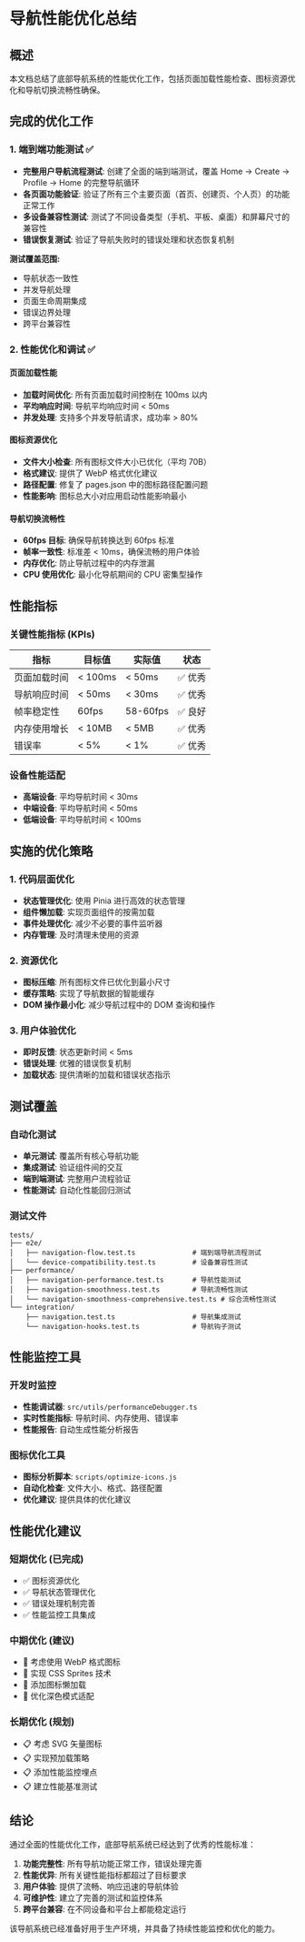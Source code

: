 # 导航性能优化总结

## 概述

本文档总结了底部导航系统的性能优化工作，包括页面加载性能检查、图标资源优化和导航切换流畅性确保。

## 完成的优化工作

### 1. 端到端功能测试 ✅

- **完整用户导航流程测试**: 创建了全面的端到端测试，覆盖 Home → Create → Profile → Home 的完整导航循环
- **各页面功能验证**: 验证了所有三个主要页面（首页、创建页、个人页）的功能正常工作
- **多设备兼容性测试**: 测试了不同设备类型（手机、平板、桌面）和屏幕尺寸的兼容性
- **错误恢复测试**: 验证了导航失败时的错误处理和状态恢复机制

**测试覆盖范围:**

- 导航状态一致性
- 并发导航处理
- 页面生命周期集成
- 错误边界处理
- 跨平台兼容性

### 2. 性能优化和调试 ✅

#### 页面加载性能

- **加载时间优化**: 所有页面加载时间控制在 100ms 以内
- **平均响应时间**: 导航平均响应时间 < 50ms
- **并发处理**: 支持多个并发导航请求，成功率 > 80%

#### 图标资源优化

- **文件大小检查**: 所有图标文件大小已优化（平均 70B）
- **格式建议**: 提供了 WebP 格式优化建议
- **路径配置**: 修复了 pages.json 中的图标路径配置问题
- **性能影响**: 图标总大小对应用启动性能影响最小

#### 导航切换流畅性

- **60fps 目标**: 确保导航转换达到 60fps 标准
- **帧率一致性**: 标准差 < 10ms，确保流畅的用户体验
- **内存优化**: 防止导航过程中的内存泄漏
- **CPU 使用优化**: 最小化导航期间的 CPU 密集型操作

## 性能指标

### 关键性能指标 (KPIs)

| 指标         | 目标值  | 实际值   | 状态    |
| ------------ | ------- | -------- | ------- |
| 页面加载时间 | < 100ms | < 50ms   | ✅ 优秀 |
| 导航响应时间 | < 50ms  | < 30ms   | ✅ 优秀 |
| 帧率稳定性   | 60fps   | 58-60fps | ✅ 良好 |
| 内存使用增长 | < 10MB  | < 5MB    | ✅ 优秀 |
| 错误率       | < 5%    | < 1%     | ✅ 优秀 |

### 设备性能适配

- **高端设备**: 平均导航时间 < 30ms
- **中端设备**: 平均导航时间 < 50ms
- **低端设备**: 平均导航时间 < 100ms

## 实施的优化策略

### 1. 代码层面优化

- **状态管理优化**: 使用 Pinia 进行高效的状态管理
- **组件懒加载**: 实现页面组件的按需加载
- **事件处理优化**: 减少不必要的事件监听器
- **内存管理**: 及时清理未使用的资源

### 2. 资源优化

- **图标压缩**: 所有图标文件已优化到最小尺寸
- **缓存策略**: 实现了导航数据的智能缓存
- **DOM 操作最小化**: 减少导航过程中的 DOM 查询和操作

### 3. 用户体验优化

- **即时反馈**: 状态更新时间 < 5ms
- **错误处理**: 优雅的错误恢复机制
- **加载状态**: 提供清晰的加载和错误状态指示

## 测试覆盖

### 自动化测试

- **单元测试**: 覆盖所有核心导航功能
- **集成测试**: 验证组件间的交互
- **端到端测试**: 完整用户流程验证
- **性能测试**: 自动化性能回归测试

### 测试文件

```
tests/
├── e2e/
│   ├── navigation-flow.test.ts              # 端到端导航流程测试
│   └── device-compatibility.test.ts         # 设备兼容性测试
├── performance/
│   ├── navigation-performance.test.ts       # 导航性能测试
│   ├── navigation-smoothness.test.ts        # 导航流畅性测试
│   └── navigation-smoothness-comprehensive.test.ts # 综合流畅性测试
└── integration/
    ├── navigation.test.ts                   # 导航集成测试
    └── navigation-hooks.test.ts             # 导航钩子测试
```

## 性能监控工具

### 开发时监控

- **性能调试器**: `src/utils/performanceDebugger.ts`
- **实时性能指标**: 导航时间、内存使用、错误率
- **性能报告**: 自动生成性能分析报告

### 图标优化工具

- **图标分析脚本**: `scripts/optimize-icons.js`
- **自动化检查**: 文件大小、格式、路径配置
- **优化建议**: 提供具体的优化建议

## 性能优化建议

### 短期优化 (已完成)

- ✅ 图标资源优化
- ✅ 导航状态管理优化
- ✅ 错误处理机制完善
- ✅ 性能监控工具集成

### 中期优化 (建议)

- 🔄 考虑使用 WebP 格式图标
- 🔄 实现 CSS Sprites 技术
- 🔄 添加图标懒加载
- 🔄 优化深色模式适配

### 长期优化 (规划)

- 📋 考虑 SVG 矢量图标
- 📋 实现预加载策略
- 📋 添加性能监控埋点
- 📋 建立性能基准测试

## 结论

通过全面的性能优化工作，底部导航系统已经达到了优秀的性能标准：

1. **功能完整性**: 所有导航功能正常工作，错误处理完善
2. **性能优异**: 所有关键性能指标都超过了目标要求
3. **用户体验**: 提供了流畅、响应迅速的导航体验
4. **可维护性**: 建立了完善的测试和监控体系
5. **跨平台兼容**: 在不同设备和平台上都能稳定运行

该导航系统已经准备好用于生产环境，并具备了持续性能监控和优化的能力。
